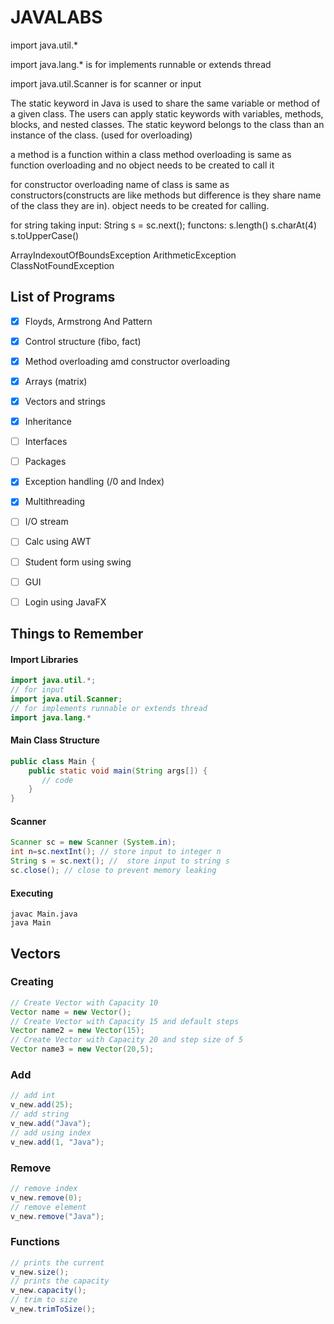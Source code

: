# JAVALABS

import java.util.*

import java.lang.* is for implements runnable or extends thread

import java.util.Scanner  is for scanner or input

 The static keyword in Java is used to share the same variable or method of a given class. The users can apply static keywords with variables, methods, blocks, and nested classes. The static keyword belongs to the class than an instance of the class. (used for overloading)
 
 a method is a function within a class
 method overloading is same as function overloading and no object needs to be created to call it
 
 for constructor overloading name of class is same as constructors(constructs are like methods but difference is they share name of the class they are in). object needs to be created for calling.
 
 for string
taking input:
String s = sc.next();
functons:
s.length()
s.charAt(4)
s.toUpperCase()

ArrayIndexoutOfBoundsException
ArithmeticException
ClassNotFoundException

## List of Programs
- [x] Floyds, Armstrong And Pattern
- [x] Control structure (fibo, fact)
- [x] Method overloading amd constructor overloading
- [x] Arrays (matrix)
- [x] Vectors and strings
- [x] Inheritance
- [ ] Interfaces
- [ ] Packages
- [x] Exception handling (/0 and Index)
- [x] Multithreading
- [ ] I/O stream
- [ ] Calc using AWT
- [ ] Student form using swing
- [ ] GUI
- [ ] Login using JavaFX


## Things to Remember



#### Import Libraries

```java
import java.util.*;
// for input
import java.util.Scanner;
// for implements runnable or extends thread
import java.lang.*
```

#### Main Class Structure

```java
public class Main {
    public static void main(String args[]) {
       // code
    }
}
```

#### Scanner
```java
Scanner sc = new Scanner (System.in);
int n=sc.nextInt(); // store input to integer n
String s = sc.next(); //  store input to string s
sc.close(); // close to prevent memory leaking
```

#### Executing

```
javac Main.java
java Main
```

## Vectors

### Creating

```java
// Create Vector with Capacity 10
Vector name = new Vector();
// Create Vector with Capacity 15 and default steps
Vector name2 = new Vector(15);
// Create Vector with Capacity 20 and step size of 5
Vector name3 = new Vector(20,5);
```

### Add

```java
// add int
v_new.add(25);
// add string
v_new.add("Java");
// add using index
v_new.add(1, "Java");
```

### Remove

```java
// remove index
v_new.remove(0);
// remove element
v_new.remove("Java");
```

### Functions

```java
// prints the current 
v_new.size();
// prints the capacity
v_new.capacity();
// trim to size
v_new.trimToSize();
```


